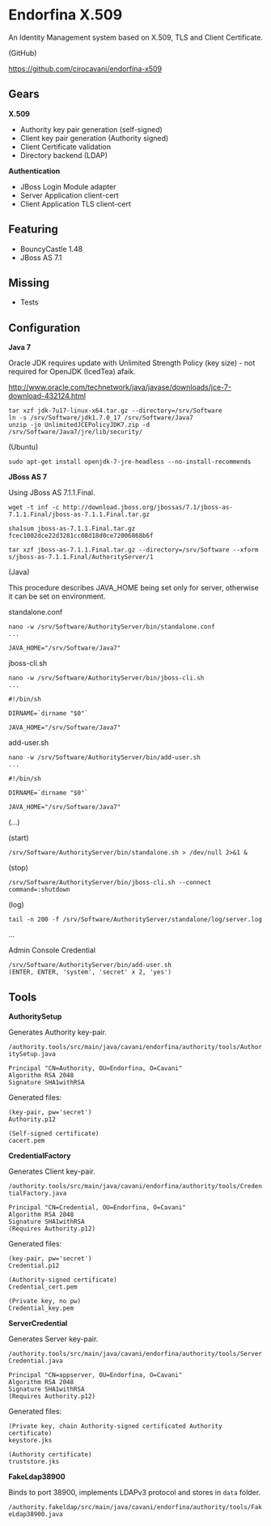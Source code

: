 Endorfina X.509
===============

An Identity Management system based on X.509, TLS and Client Certificate.

(GitHub)

https://github.com/cirocavani/endorfina-x509

Gears
-----

**X.509**

* Authority key pair generation (self-signed)
* Client key pair generation (Authority signed)
* Client Certificate validation
* Directory backend (LDAP)

**Authentication**

* JBoss Login Module adapter
* Server Application client-cert
* Client Application TLS client-cert

Featuring
---------

* BouncyCastle 1.48
* JBoss AS 7.1

Missing
-------

* Tests

Configuration
-------------

**Java 7**

Oracle JDK requires update with Unlimited Strength Policy (key size) - not required for OpenJDK (IcedTea) afaik.

http://www.oracle.com/technetwork/java/javase/downloads/jce-7-download-432124.html

	tar xzf jdk-7u17-linux-x64.tar.gz --directory=/srv/Software
	ln -s /srv/Software/jdk1.7.0_17 /srv/Software/Java7
	unzip -jo UnlimitedJCEPolicyJDK7.zip -d /srv/Software/Java7/jre/lib/security/

(Ubuntu)

	sudo apt-get install openjdk-7-jre-headless --no-install-recommends

**JBoss AS 7**

Using JBoss AS 7.1.1.Final.

	wget -t inf -c http://download.jboss.org/jbossas/7.1/jboss-as-7.1.1.Final/jboss-as-7.1.1.Final.tar.gz
	
	sha1sum jboss-as-7.1.1.Final.tar.gz
	fcec1002dce22d3281cc08d18d0ce72006868b6f
	
	tar xzf jboss-as-7.1.1.Final.tar.gz --directory=/srv/Software --xform s/jboss-as-7.1.1.Final/AuthorityServer/1

(Java)

This procedure describes JAVA_HOME being set only for server, otherwise it can be set on environment.

standalone.conf

	nano -w /srv/Software/AuthorityServer/bin/standalone.conf
	...
	
	JAVA_HOME="/srv/Software/Java7"

jboss-cli.sh

	nano -w /srv/Software/AuthorityServer/bin/jboss-cli.sh
	...
	
	#!/bin/sh
	
	DIRNAME=`dirname "$0"`
	
	JAVA_HOME="/srv/Software/Java7"

add-user.sh
	
	nano -w /srv/Software/AuthorityServer/bin/add-user.sh
	...
	
	#!/bin/sh
	
	DIRNAME=`dirname "$0"`
	
	JAVA_HOME="/srv/Software/Java7"

(...)

(start)

	/srv/Software/AuthorityServer/bin/standalone.sh > /dev/null 2>&1 &

(stop)

	/srv/Software/AuthorityServer/bin/jboss-cli.sh --connect command=:shutdown

(log)

	tail -n 200 -f /srv/Software/AuthorityServer/standalone/log/server.log

...

Admin Console Credential

	/srv/Software/AuthorityServer/bin/add-user.sh
	(ENTER, ENTER, 'system', 'secret' x 2, 'yes')

Tools
-----

**AuthoritySetup**

Generates Authority key-pair.

`/authority.tools/src/main/java/cavani/endorfina/authority/tools/AuthoritySetup.java`

	Principal "CN=Authority, OU=Endorfina, O=Cavani"
	Algorithm RSA 2048
	Signature SHA1withRSA
	
Generated files:

	(key-pair, pw='secret')
	Authority.p12
	
	(Self-signed certificate)
	cacert.pem

**CredentialFactory**

Generates Client key-pair.

`/authority.tools/src/main/java/cavani/endorfina/authority/tools/CredentialFactory.java`

	Principal "CN=Credential, OU=Endorfina, O=Cavani"
	Algorithm RSA 2048
	Signature SHA1withRSA
	(Requires Authority.p12)
	
Generated files:

	(key-pair, pw='secret')
	Credential.p12
	
	(Authority-signed certificate)
	Credential_cert.pem
	
	(Private key, no pw)
	Credential_key.pem

**ServerCredential**

Generates Server key-pair.

`/authority.tools/src/main/java/cavani/endorfina/authority/tools/ServerCredential.java`

	Principal "CN=appserver, OU=Endorfina, O=Cavani"
	Algorithm RSA 2048
	Signature SHA1withRSA
	(Requires Authority.p12)
	
Generated files:

	(Private key, chain Authority-signed certificated Authority certificate)
	keystore.jks
	
	(Authority certificate)
	truststore.jks

**FakeLdap38900**

Binds to port 38900, implements LDAPv3 protocol and stores in `data` folder.

`/authority.fakeldap/src/main/java/cavani/endorfina/authority/tools/FakeLdap38900.java`
